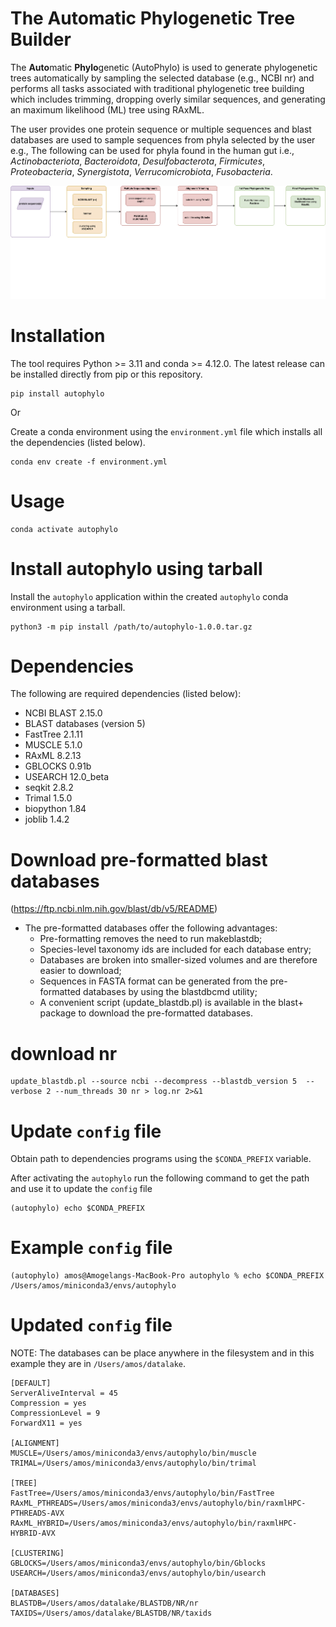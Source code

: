 # The Automatic Phylogenetic Tree Builder

The **Auto**matic **Phylo**genetic (AutoPhylo) is used to generate phylogenetic trees automatically by sampling the selected database (e.g., NCBI nr) and performs all tasks associated with traditional phylogenetic tree building which includes trimming, dropping overly similar sequences, and generating an maximum likelihood (ML) tree using RAxML.

The user provides one protein sequence or multiple sequences and blast databases are used to sample sequences
from phyla selected by the user e.g., The following can be used for phyla found in the human gut i.e., *Actinobacteriota*, *Bacteroidota*, *Desulfobacterota*, *Firmicutes*, *Proteobacteria*, *Synergistota*, *Verrucomicrobiota*, *Fusobacteria*.

![autophylo overview](https://github.com/raphenya/autophylo/blob/main/docs/images/Phylogenetic_Tree_Building.trimmed.png?raw=true)

# Installation

The tool requires Python >= 3.11 and conda >= 4.12.0. The latest release can be installed directly from pip or this repository.

```
pip install autophylo
```

Or

Create a conda environment using the `environment.yml` file which installs all the dependencies (listed below).

```
conda env create -f environment.yml
```

# Usage

```
conda activate autophylo
```

# Install autophylo using tarball

Install the `autophylo` application within the created `autophylo` conda environment using a tarball.

```
python3 -m pip install /path/to/autophylo-1.0.0.tar.gz
```

# Dependencies

The following are required dependencies (listed below):

- NCBI BLAST 2.15.0
- BLAST databases (version 5)
- FastTree 2.1.11
- MUSCLE 5.1.0
- RAxML 8.2.13
- GBLOCKS 0.91b
- USEARCH 12.0_beta
- seqkit 2.8.2
- Trimal 1.5.0
- biopython 1.84
- joblib 1.4.2



# Download pre-formatted blast databases

(https://ftp.ncbi.nlm.nih.gov/blast/db/v5/README)

- The pre-formatted databases offer the following advantages:
    * Pre-formatting removes the need to run makeblastdb;
    * Species-level taxonomy ids are included for each database entry;
    * Databases are broken into smaller-sized volumes and are therefore easier
      to download;
    * Sequences in FASTA format can be generated from the pre-formatted databases
      by using the blastdbcmd utility;
    * A convenient script (update_blastdb.pl) is available in the blast+ package
      to download the pre-formatted databases.

# download nr

```
update_blastdb.pl --source ncbi --decompress --blastdb_version 5  --verbose 2 --num_threads 30 nr > log.nr 2>&1
```

# Update `config` file 

Obtain path to dependencies programs using the `$CONDA_PREFIX` variable.

After activating the `autophylo` run the following command to get the path and use it to update the `config` file

```
(autophylo) echo $CONDA_PREFIX
```

# Example `config` file

```
(autophylo) amos@Amogelangs-MacBook-Pro autophylo % echo $CONDA_PREFIX
/Users/amos/miniconda3/envs/autophylo
```

# Updated `config` file

NOTE: The databases can be place anywhere in the filesystem and in this example they are in `/Users/amos/datalake`.

```
[DEFAULT]
ServerAliveInterval = 45
Compression = yes
CompressionLevel = 9
ForwardX11 = yes

[ALIGNMENT]
MUSCLE=/Users/amos/miniconda3/envs/autophylo/bin/muscle
TRIMAL=/Users/amos/miniconda3/envs/autophylo/bin/trimal

[TREE]
FastTree=/Users/amos/miniconda3/envs/autophylo/bin/FastTree
RAxML_PTHREADS=/Users/amos/miniconda3/envs/autophylo/bin/raxmlHPC-PTHREADS-AVX
RAxML_HYBRID=/Users/amos/miniconda3/envs/autophylo/bin/raxmlHPC-HYBRID-AVX

[CLUSTERING]
GBLOCKS=/Users/amos/miniconda3/envs/autophylo/bin/Gblocks
USEARCH=/Users/amos/miniconda3/envs/autophylo/bin/usearch

[DATABASES]
BLASTDB=/Users/amos/datalake/BLASTDB/NR/nr
TAXIDS=/Users/amos/datalake/BLASTDB/NR/taxids
```